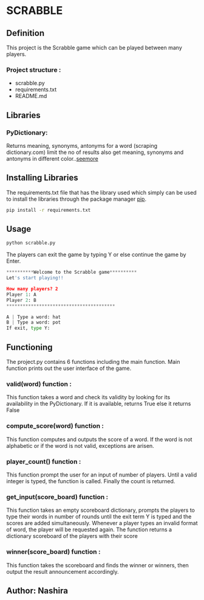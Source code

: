 # SCRABBLE

## Definition
This project is the Scrabble game which can be played between many players.

### Project structure :

- scrabble.py
- requirements.txt
- README.md

## Libraries
### PyDictionary:
Returns meaning, synonyms, antonyms for a word (scraping dictionary.com) limit the no of results also get meaning, synonyms and antonyms in different color..[seemore](https://pypi.org/project/Py-Dictionary/)

## Installing Libraries
The requirements.txt file that has the library used which simply can be used to install the libraries through the package manager [pip](https://pip.pypa.io/en/stable/).

```bash
pip install -r requirements.txt
```
## Usage
```bash
python scrabble.py
```
The players can exit the game by typing Y or else continue the game by Enter.
```python
**********Welcome to the Scrabble game**********
Let's start playing!!

How many players? 2
Player 1: A
Player 2: B
****************************************

A | Type a word: hat
B | Type a word: pot
If exit, type Y:
```

## Functioning
The project.py contains 6 functions including the main function.
Main function prints out the user interface of the game.

### valid(word) function :
This function takes a word and check its validity by looking for its availability in the PyDictionary. If it is available, returns True else it returns False

### compute_score(word) function :
This function computes and outputs the score of a word. If the word is not alphabetic or if the word is not valid, exceptions are arisen.

### player_count() function :
This function prompt the user for an input of number of players. Until a valid integer is typed, the function is called. Finally the count is returned.

### get_input(score_board) function :
This function takes an empty scoreboard dictionary, prompts the players to type their words in number of rounds until the exit term Y is typed and the scores are added simultaneously. Whenever a player types an invalid format of word, the player will be requested again. The function returns a dictionary scoreboard of the players with their score

### winner(score_board) function :
This function takes the scoreboard and finds the winner or winners, then output the result announcement accordingly.

## Author: Nashira
